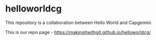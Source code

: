 # helloworldcg

This repository is a collaboration between Hello World and Capgemini


This is our repo page - https://makingitwithgit.github.io/helloworldcg/